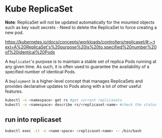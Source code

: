 # Kube ReplicaSet

**Note**: ReplicaSet will not be updated automatically for the mounted objects such as key vault secrets - Need to delete the ReplicaSet to force creating a new pod.

https://kubernetes.io/docs/concepts/workloads/controllers/replicaset/#:~:text=A%20ReplicaSet's%20purpose%20is%20to,specified%20number%20of%20identical%20Pods

A `ReplicaSet`'s purpose is to maintain a stable set of replica Pods running at any given time.
As such, it is often used to guarantee the availability of a specified number of identical Pods.

A `Deployment` is a higher-level concept that manages ReplicaSets and provides declarative updates to Pods along with a lot of other useful features.

```sh
kubectl -n <namespace> get rs #get current replicasets
kubectl -n <namespace> describe rs/<replicaset-name> #check the status
```

## run into replicaset
```sh
kubectl exec -it -n <name-space> <replicaset-name> -- /bin/bash
```
